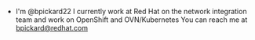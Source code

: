 - I'm @bpickard22
I currently work at Red Hat on the network integration team and work on OpenShift and OVN/Kubernetes
You can reach me at bpickard@redhat.com


